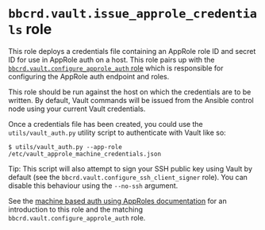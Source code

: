 `bbcrd.vault.issue_approle_credentials` role
============================================

This role deploys a credentials file containing an AppRole role ID and secret
ID for use in AppRole auth on a host. This role pairs up with the
[`bbcrd.vault.configure_approle_auth` role](../configure_approle_auth) which is
responsible for configuring the AppRole auth endpoint and roles.

This role should be run against the host on which the credentials are to be
written. By default, Vault commands will be issued from the Ansible control
node using your current Vault credentials.

Once a credentials file has been created, you could use the
`utils/vault_auth.py` utility script to authenticate with Vault like so:

    $ utils/vault_auth.py --app-role /etc/vault_approle_machine_credentials.json

Tip: This script will also attempt to sign your SSH public key using Vault by
default (see the `bbcrd.vault.configure_ssh_client_signer` role). You
can disable this behaviour using the `--no-ssh` argument.

See the [machine based auth using AppRoles
documentation](../../docs/machine_approle_auth.md) for an introduction to this
role and the matching `bbcrd.vault.configure_approle_auth` role.
